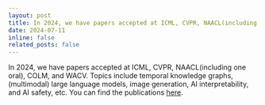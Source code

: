 ```yaml
---
layout: post
title: In 2024, we have papers accepted at ICML, CVPR, NAACL(including one oral), COLM, and WACV. 
date: 2024-07-11 
inline: false
related_posts: false
---
```


In 2024, we have papers accepted at ICML, CVPR, NAACL(including one oral), COLM, and WACV. Topics include temporal knowledge graphs, (multimodal) large language models, image generation, AI interpretability, and AI safety, etc. You can find the publications [here](https://tresp-lab.github.io/publications/). 
